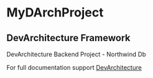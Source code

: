 # MyDArchProject

## DevArchitecture Framework

DevArchitecture Backend Project - Northwind Db

For full documentation support [DevArchitecture](https://www.devarchitecture.net)
